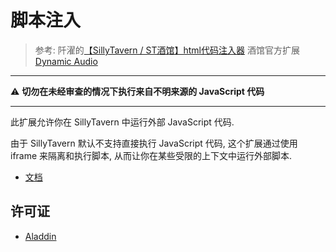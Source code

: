 # 脚本注入

> 参考:
阡濯的[【SillyTavern / ST酒馆】html代码注入器](https://greasyfork.org/zh-CN/scripts/503174-sillytavern-st%E9%85%92%E9%A6%86-html%E4%BB%A3%E7%A0%81%E6%B3%A8%E5%85%A5%E5%99%A8)
酒馆官方扩展 [Dynamic Audio](https://github.com/SillyTavern/Extension-Audio)

---

⚠ **切勿在未经审查的情况下执行来自不明来源的 JavaScript 代码**

---

此扩展允许你在 SillyTavern 中运行外部 JavaScript 代码.

由于 SillyTavern 默认不支持直接执行 JavaScript 代码, 这个扩展通过使用 iframe 来隔离和执行脚本, 从而让你在某些受限的上下文中运行外部脚本.

- [文档](https://n0vi028.github.io/JS-Slash-Runner-Doc/)

## 许可证

- [Aladdin](LICENSE)
